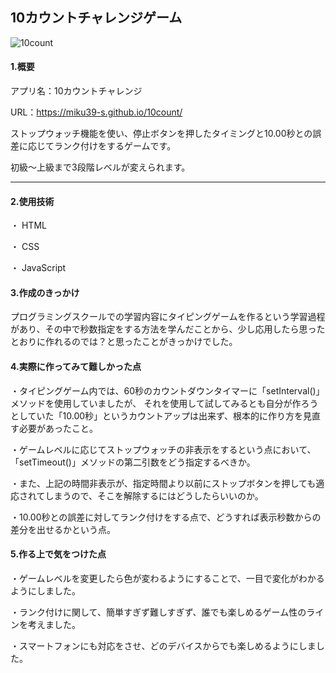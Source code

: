 ## 10カウントチャレンジゲーム
![10count](https://github.com/miku39-s/10count/assets/124442211/9341cc10-c292-4005-8da3-d36b57d1c81a)

#### 1.概要

アプリ名：10カウントチャレンジ

URL：https://miku39-s.github.io/10count/

ストップウォッチ機能を使い、停止ボタンを押したタイミングと10.00秒との誤差に応じてランク付けをするゲームです。

初級～上級まで3段階レベルが変えられます。

****

#### 2.使用技術
・ HTML

・ CSS

・ JavaScript

#### 3.作成のきっかけ
プログラミングスクールでの学習内容にタイピングゲームを作るという学習過程があり、その中で秒数指定をする方法を学んだことから、少し応用したら思ったとおりに作れるのでは？と思ったことがきっかけでした。

#### 4.実際に作ってみて難しかった点
・タイピングゲーム内では、60秒のカウントダウンタイマーに「setInterval()」メソッドを使用していましたが、
それを使用して試してみるとも自分が作ろうとしていた「10.00秒」というカウントアップは出来ず、根本的に作り方を見直す必要があったこと。

・ゲームレベルに応じてストップウォッチの非表示をするという点において、「setTimeout()」メソッドの第二引数をどう指定するべきか。

・また、上記の時間非表示が、指定時間より以前にストップボタンを押しても適応されてしまうので、そこを解除するにはどうしたらいいのか。

・10.00秒との誤差に対してランク付けをする点で、どうすれば表示秒数からの差分を出せるかという点。

#### 5.作る上で気をつけた点
・ゲームレベルを変更したら色が変わるようにすることで、一目で変化がわかるようにしました。

・ランク付けに関して、簡単すぎず難しすぎず、誰でも楽しめるゲーム性のラインを考えました。

・スマートフォンにも対応をさせ、どのデバイスからでも楽しめるようにしました。
